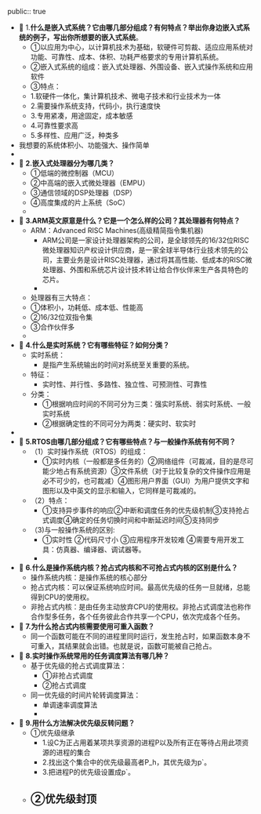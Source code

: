 public:: true

- 🔵 1.**什么是嵌入式系统？它由哪几部分组成？有何特点？举出你身边嵌入式系统的例子，写出你所想要的嵌入式系统**。
	- ①以应用为中心，以计算机技术为基础，软硬件可剪裁、适应应用系统对功能、可靠性、成本、体积、功耗严格要求的专用计算机系统。
	- ②嵌入式系统的组成：嵌入式处理器、外围设备、嵌入式操作系统和应用软件
	- ③特点：
	- 1.软硬件一体化，集计算机技术、微电子技术和行业技术为一体
	- 2.需要操作系统支持，代码小，执行速度快
	- 3.专用紧凑，用途固定，成本敏感
	- 4.可靠性要求高
	- 5.多样性、应用广泛，种类多
- 我想要的系统体积小、功能强大、操作简单
-
- 🔵 **2.嵌入式处理器分为哪几类？**
	- ①低端的微控制器（MCU）
	- ②中高端的嵌入式微处理器（EMPU）
	- ③通信领域的DSP处理器（DSP）
	- ④高度集成的片上系统（SoC）
	-
- 🔵 **3.ARM英文原意是什么？它是一个怎么样的公司？其处理器有何特点？**
	- ARM：Advanced RISC Machines(高级精简指令集机器)
		- ARM公司是一家设计处理器架构的公司，是全球领先的16/32位RISC微处理器知识产权设计供应商，是一家全球半导体行业技术领先的公司，主要业务是设计RISC处理器，通过将其高性能、低成本的RISC微处理器、外围和系统芯片设计技术转让给合作伙伴来生产各具特色的芯片。
		-
	- 处理器有三大特点：
	- ①体积小，功耗低、成本低、性能高
	- ②16/32位双指令集
	- ③合作伙伴多
	-
- 🔵 **4.什么是实时系统？它有哪些特征？如何分类？**
	- 实时系统：
		- 是指产生系统输出的时间对系统至关重要的系统。
	- 特征：
		- 实时性、并行性、多路性、独立性、可预测性、可靠性
	- 分类：
		- ①根据响应时间的不同可分为三类：强实时系统、弱实时系统、一般实时系统
		- ②根据确定性的不同可分为两类：硬实时、软实时
-
- 🔵 **5.RTOS由哪几部分组成？它有哪些特点？与一般操作系统有何不同？**
	- （1）实时操作系统（RTOS）的组成：
		- ①实时内核（一般都是多任务的）②网络组件（可裁减，目的是尽可能少地占有系统资源）③文件系统（对于比较复杂的文件操作应用是必不可少的，也可裁减）④图形用户界面（GUI）为用户提供文字和图形以及中英文的显示和输入，它同样是可裁减的。
	- （2）特点：
		- ①支持异步事件的响应②中断和调度任务的优先级机制③支持抢占式调度④确定的任务切换时间和中断延迟时间⑤支持同步
	- （3)与一般操作系统的区别:
		- ①实时性  ②代码尺寸小 ③应用程序开发较难  ④需要专用开发工具：仿真器、编译器、调试器等。
		-
- 🔵 **6.什么是操作系统内核？抢占式内核和不可抢占式内核的区别是什么？**
	- 操作系统内核：是操作系统的核心部分
	- 抢占式内核：可以保证系统响应时间。最高优先级的任务一旦就绪，总能得到CPU的使用权。
	- 非抢占式内核：是由任务主动放弃CPU的使用权。非抢占式调度法也称作合作型多任务，各个任务彼此合作共享一个CPU，依次完成各个任务。
- 🔵 **7.为什么抢占式内核需要使用可重入函数？**
	- 同一个函数可能在不同的进程里同时运行，发生抢占时，如果函数本身不可重入，其结果就会出错。也就是说，函数可能被自己抢占。
- 🔵 **8.实时操作系统常用的任务调度算法有哪几种？**
	- 基于优先级的抢占式调度算法：
		- ①非抢占式调度
		- ②抢占式调度
	- 同一优先级的时间片轮转调度算法：
		- 单调速率调度算法
		-
- 🔵 **9.用什么方法解决优先级反转问题？**
	- ①优先级继承
		- 1.设C为正占用着某项共享资源的进程P以及所有正在等待占用此项资源的进程的集合
		- 2.找出这个集合中的优先级最高者P_h，其优先级为p`。
		- 3.把进程P的优先级设置成p`。
	- ②优先级封顶
		-